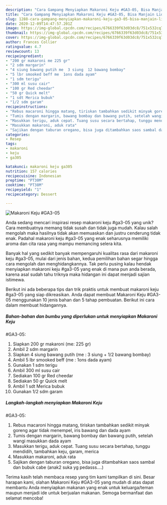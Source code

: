 ```yaml
---
description: "Cara Gampang Menyiapkan Makaroni Keju #GA3-05, Bisa Manjain Lidah"
title: "Cara Gampang Menyiapkan Makaroni Keju #GA3-05, Bisa Manjain Lidah"
slug: 1288-cara-gampang-menyiapkan-makaroni-keju-ga3-05-bisa-manjain-lidah
date: 2020-12-09T14:47:57.201Z
image: https://img-global.cpcdn.com/recipes/6766339f63d03dc8/751x532cq70/makaroni-keju-ga3-05-foto-resep-utama.jpg
thumbnail: https://img-global.cpcdn.com/recipes/6766339f63d03dc8/751x532cq70/makaroni-keju-ga3-05-foto-resep-utama.jpg
cover: https://img-global.cpcdn.com/recipes/6766339f63d03dc8/751x532cq70/makaroni-keju-ga3-05-foto-resep-utama.jpg
author: Frances Collier
ratingvalue: 4.7
reviewcount: 13
recipeingredient:
- "200 gr makaroni me 225 gr"
- "2 sdm margarin"
- "4 siung bawang putih me  3 siung  12 bawang bombay"
- "5 lbr smooked beff me  1ons dada ayam"
- "1 sdm terigu"
- "300 ml susu cair"
- "100 gr Red cheedar"
- "50 gr Quick melt"
- "1 sdt Merica bubuk"
- "1/2 sdm garam"
recipeinstructions:
- "Rebus macaroni hingga matang, tiriskan tambahkan sedikit minyak goreng agar tidak menempel, iris bawang dan dada ayam"
- "Tumis dengan margarin, bawang bombay dan bawang putih, setelah wangi masukkan dada ayam"
- "Masukkan terigu, aduk cepat. Tuang susu secara bertahap, tunggu mendidih, tambahkan keju, garam, merica"
- "Masukkan makaroni, aduk rata"
- "Sajikan dengan taburan oregano, bisa juga ditambahkan saos sambal dan bubuk cabe (anak2 suka yg pedasss....)"
categories:
- Resep
tags:
- makaroni
- keju
- ga305

katakunci: makaroni keju ga305 
nutrition: 157 calories
recipecuisine: Indonesian
preptime: "PT30M"
cooktime: "PT38M"
recipeyield: "1"
recipecategory: Dessert

---
```



![Makaroni Keju
#GA3-05](https://img-global.cpcdn.com/recipes/6766339f63d03dc8/751x532cq70/makaroni-keju-ga3-05-foto-resep-utama.jpg)

Anda sedang mencari inspirasi resep makaroni keju
#ga3-05 yang unik? Cara membuatnya memang tidak susah dan tidak juga mudah. Kalau salah mengolah maka hasilnya tidak akan memuaskan dan justru cenderung tidak enak. Padahal makaroni keju
#ga3-05 yang enak seharusnya memiliki aroma dan cita rasa yang mampu memancing selera kita.



Banyak hal yang sedikit banyak mempengaruhi kualitas rasa dari makaroni keju
#ga3-05, mulai dari jenis bahan, kedua pemilihan bahan segar hingga cara mengolah dan menghidangkannya. Tak perlu pusing kalau hendak menyiapkan makaroni keju
#ga3-05 yang enak di mana pun anda berada, karena asal sudah tahu triknya maka hidangan ini dapat menjadi sajian istimewa.


Berikut ini ada beberapa tips dan trik praktis untuk membuat makaroni keju
#ga3-05 yang siap dikreasikan. Anda dapat membuat Makaroni Keju
#GA3-05 menggunakan 10 jenis bahan dan 5 tahap pembuatan. Berikut ini cara dalam membuat hidangannya.

<!--inarticleads1-->

##### Bahan-bahan dan bumbu yang diperlukan untuk menyiapkan Makaroni Keju
#GA3-05:

1. Siapkan 200 gr makaroni (me: 225 gr)
1. Ambil 2 sdm margarin
1. Siapkan 4 siung bawang putih (me : 3 siung + 1/2 bawang bombay)
1. Ambil 5 lbr smooked beff (me : 1ons dada ayam)
1. Gunakan 1 sdm terigu
1. Ambil 300 ml susu cair
1. Sediakan 100 gr Red cheedar
1. Sediakan 50 gr Quick melt
1. Ambil 1 sdt Merica bubuk
1. Gunakan 1/2 sdm garam




<!--inarticleads2-->

##### Langkah-langkah menyiapkan Makaroni Keju
#GA3-05:

1. Rebus macaroni hingga matang, tiriskan tambahkan sedikit minyak goreng agar tidak menempel, iris bawang dan dada ayam
1. Tumis dengan margarin, bawang bombay dan bawang putih, setelah wangi masukkan dada ayam
1. Masukkan terigu, aduk cepat. Tuang susu secara bertahap, tunggu mendidih, tambahkan keju, garam, merica
1. Masukkan makaroni, aduk rata
1. Sajikan dengan taburan oregano, bisa juga ditambahkan saos sambal dan bubuk cabe (anak2 suka yg pedasss....)




Terima kasih telah membaca resep yang tim kami tampilkan di sini. Besar harapan kami, olahan Makaroni Keju
#GA3-05 yang mudah di atas dapat membantu Anda menyiapkan makanan yang enak untuk keluarga/teman maupun menjadi ide untuk berjualan makanan. Semoga bermanfaat dan selamat mencoba!
